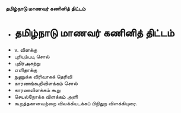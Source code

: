 **தமிழ்நாடு மாணவர் கணினித் திட்டம்**
- # தமிழ்நாடு மாணவர் கணினித் திட்டம்
- v. விளக்கு
- புரியும்படி சொல்
- புதிர்அகற்று
- எளிதாக்கு
- நுணுக்க விரிவாகக் தெரிவி
- காரணங்கூறிவிளக்கம் சொல்
-  காரணவிளக்கம் கூறு
- செயல்நோக்க விளக்கம் அளி
- கூறத்தகானவற்றை விலக்கியடக்கப் பிறிதுற விளக்கியுரை.

